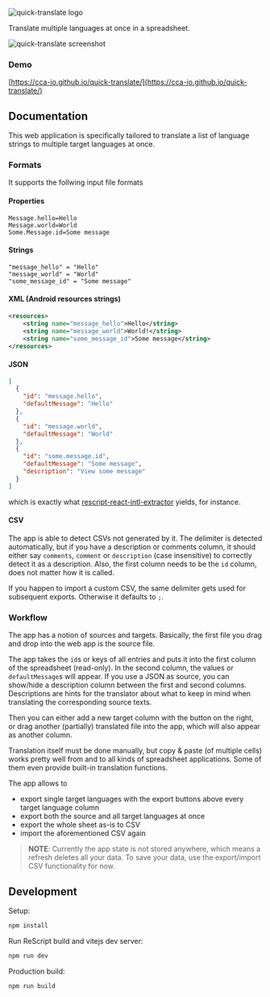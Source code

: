 ![quick-translate logo](assets/logo.svg)

Translate multiple languages at once in a spreadsheet.

![quick-translate screenshot](https://user-images.githubusercontent.com/18074327/114715932-d9543700-9d33-11eb-95d0-b56a3ee79bd4.png)

### Demo

[https://cca-io.github.io/quick-translate/](https://cca-io.github.io/quick-translate/)

## Documentation

This web application is specifically tailored to translate a list of language strings to multiple target languages at once.

### Formats

It supports the follwing input file formats

#### Properties

```
Message.hello=Hello
Message.world=World
Some.Message.id=Some message
```

#### Strings

```
"message_hello" = "Hello"
"message_world" = "World"
"some_message_id" = "Some message"
```

#### XML (Android resources strings)

```xml
<resources>
    <string name="message_hello">Hello</string>
    <string name="message_world">World!</string>
    <string name="some_message_id">Some message</string>
</resources>
```

#### JSON

```json
[
  {
    "id": "message.hello",
    "defaultMessage": "Hello"
  },
  {
    "id": "message.world",
    "defaultMessage": "World"
  },
  {
    "id": "some.message.id",
    "defaultMessage": "Some message",
    "description": "View some message"
  }
]
```

which is exactly what [rescript-react-intl-extractor](https://github.com/cca-io/rescript-react-intl-extractor) yields, for instance.

#### CSV

The app is able to detect CSVs not generated by it. The delimiter is detected automatically, but if you have a description or comments column, it should either say `comments`, `comment` or `description` (case insensitive) to correctly detect it as a description. Also, the first column needs to be the `id` column, does not matter how it is called.

If you happen to import a custom CSV, the same delimiter gets used for subsequent exports. Otherwise it defaults to `;`.

### Workflow

The app has a notion of sources and targets. Basically, the first file you drag and drop into the web app is the source file.

The app takes the `id`s or keys of all entries and puts it into the first column of the spreadsheet (read-only).
In the second column, the values or `defaultMessage`s will appear. If you use a JSON as source, you can show/hide a description column between the first and second columns. Descriptions are hints for the translator about what to keep in mind when translating the corresponding source texts.

Then you can either add a new target column with the button on the right, or drag another (partially) translated file into the app,
which will also appear as another column.

Translation itself must be done manually, but copy & paste (of multiple cells) works pretty well from and to all kinds of spreadsheet applications.
Some of them even provide built-in translation functions.

The app allows to

- export single target languages with the export buttons above every target language column
- export both the source and all target languages at once
- export the whole sheet as-is to CSV
- import the aforementioned CSV again

> **NOTE**: Currently the app state is not stored anywhere, which means a refresh deletes all your data.
> To save your data, use the export/import CSV functionality for now.

## Development

Setup:

```sh
npm install
```

Run ReScript build and vitejs dev server:

```sh
npm run dev
```

Production build:

```sh
npm run build
```
